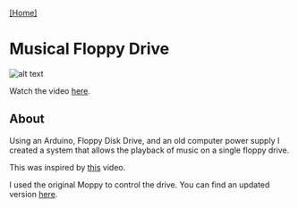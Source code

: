 [[Home]](orange.haus)

# Musical Floppy Drive

![alt text](http://orange.haus/musicalfloppydrive/floppy.jpg "Picture of Floppy Disk")

Watch the video [here](https://www.youtube.com/watch?v=ulEEgduwYjE).

## About
Using an Arduino, Floppy Disk Drive, and an old computer power supply I created a system that allows the playback of music on a single floppy drive.

This was inspired by [this](https://www.youtube.com/watch?v=DxlXT0z_HNE) video.

I used the original Moppy to control the drive. You can find an updated version [here](https://github.com/SammyIAm/Moppy2).
